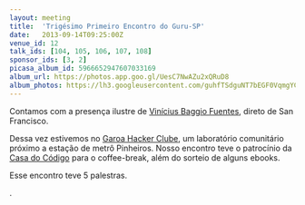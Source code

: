 ```yaml
---
layout: meeting
title:  'Trigésimo Primeiro Encontro do Guru-SP'
date:   2013-09-14T09:25:00Z
venue_id: 12
talk_ids: [104, 105, 106, 107, 108]
sponsor_ids: [3, 2]
picasa_album_id: 5966652947607033169
album_url: https://photos.app.goo.gl/UesC7NwAZu2xQRuD8
album_photos: https://lh3.googleusercontent.com/guhfTSdguNT7bEGF0VqmgYCZUdcmucsV2L-TT6J9aeVyg0xd3JKQ2ZzPm8KQrs1eBkXmHmua-mLh_5FyTSeicy0cpuJHouzU4ugSZwZzx81oRlQwqLKGQiI6R9LCdAIut1tNeYoxBRCvwv16Wwma9mXHgW0WkCFUMNWkOruM0Gbj9Cz9OvjOc6RlIeUHkC7l0Ta4Sz_sQ8OO9LjtRFCb_QZZNVySFo8xHY9e5r96y4kgEzpn4PS8_U1DeT7A5_TuapQBN6UseTtnO_nZ_BF3IDh3y3sdDQvQ3h8N5BOaBoIpiFafmsf5-LqISq49qv7vFZrAgEoy14VF2TG0b2kffrsbwqU_RShbihe5ApMG6SjHGuKit88O5qtR7k6amJHbeTPocfOmgMMAkDJcPP0xlQRRfMyN11EBBQPCK4g0ST5glGWRJ61e4za73HYhHubknlEyZbElcTcVMLuA25NylppDpSoRsn4Z3qdXM5rmAu0TmPvHwGhqd_9aXsHIfGE7YV6rLyy-X4wX3UO-SPOmL1tfqplq6zMckDOMURRw9aFLLKJIPdB1yLxxY17HtVv8fJJocrjzGf9Kx-LD0VcRK87M1MHZKyD6j_x5sRnJVjH6ZHU4iyc8FALWKs8h84MfWYpEyM_n114sGbv_wO0S4x7KrvJctV-HOP5kWlgMB3L4vdEJjpFET0RExyk_6We50P6-URnnxo-AZa02oQ
---
```


<p>Contamos com a presen&ccedil;a ilustre de&nbsp;<a href="http://vinibaggio.net/">Vin&iacute;cius Baggio Fuentes</a>, direto de San Francisco.</p>

<p>Dessa vez estivemos no <a href="http://garoa.net.br">Garoa Hacker Clube</a>, um laborat&oacute;rio comunit&aacute;rio pr&oacute;ximo a esta&ccedil;&atilde;o de metr&ocirc; Pinheiros. Nosso encontro teve o patroc&iacute;nio da <a href="http://casadocodigo.com.br">Casa do C&oacute;digo</a> para o coffee-break, al&eacute;m do sorteio de alguns ebooks.</p>

<p>Esse encontro teve 5 palestras.</p>.

